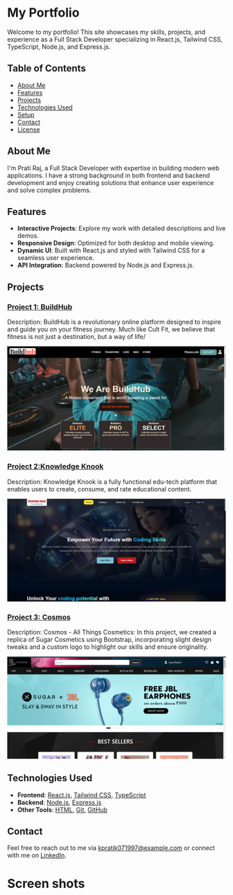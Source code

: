 # My Portfolio

Welcome to my  portfolio! This site showcases my skills, projects, and experience as a Full Stack Developer specializing in React.js, Tailwind CSS, TypeScript, Node.js, and Express.js.

## Table of Contents
- [About Me](#about-me)
- [Features](#features)
- [Projects](#projects)
- [Technologies Used](#technologies-used)
- [Setup](#setup)
- [Contact](#contact)
- [License](#license)

## About Me

I'm Prati Raj, a Full Stack Developer with expertise in building modern web applications. I have a strong background in both frontend and backend development and enjoy creating solutions that enhance user experience and solve complex problems.

## Features

- **Interactive Projects**: Explore my work with detailed descriptions and live demos.
- **Responsive Design**: Optimized for both desktop and mobile viewing.
- **Dynamic UI**: Built with React.js and styled with Tailwind CSS for a seamless user experience.
- **API Integration**: Backend powered by Node.js and Express.js.

## Projects

### [Project 1: BuildHub](https://github.com/babureddyg2308/BuildHub_Rct104.git)
Description: BuildHub is a revolutionary online platform designed to inspire and guide you on your fitness journey. Much like Cult Fit, we believe that fitness is not just a destination, but a way of life/

  ![BuildHub Screenshot](public/BuildHub.png)

### [Project 2:Knowledge Knook](https://github.com/kPratik07/LG-Legends_053-NEM104-.git)
Description: Knowledge Knook is a fully functional edu-tech platform that enables users to create, consume, and rate educational content.

![Knowledge Knook Screenshot](public/Knowledge_Knook.png)

### [Project 3: Cosmos](https://github.com/tashwini-p/Cosmos-and-Figma.git)
Description: Cosmos - All Things Cosmetics: In this project, we created a replica of Sugar Cosmetics using Bootstrap, incorporating slight design tweaks and a custom logo to highlight our skills and ensure originality.

![Cosmos Screenshot](public/cosmos1.png)

## Technologies Used

- **Frontend**: [React.js](https://reactjs.org/), [Tailwind CSS](https://tailwindcss.com/), [TypeScript](https://www.typescriptlang.org/)
- **Backend**: [Node.js](https://nodejs.org/), [Express.js](https://expressjs.com/)
- **Other Tools**: [HTML](https://developer.mozilla.org/en-US/docs/Web/HTML), [Git](https://git-scm.com/), [GitHub](https://github.com/)



## Contact

Feel free to reach out to me via [kpratik071997@example.com](mailto:email@example.com) or connect with me on [LinkedIn](https://www.linkedin.com/in/pratik-raj-543527214/).

# Screen shots 






